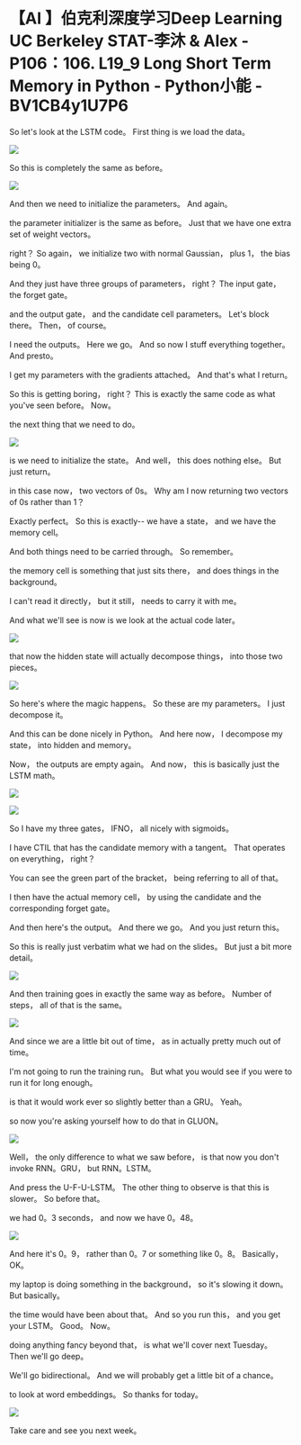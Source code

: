 # 【AI 】伯克利深度学习Deep Learning UC Berkeley STAT-李沐 & Alex - P106：106. L19_9 Long Short Term Memory in Python - Python小能 - BV1CB4y1U7P6

 So let's look at the LSTM code。 First thing is we load the data。



![](img/0791c428f844ad89fb8dfb7982943f86_1.png)

 So this is completely the same as before。

![](img/0791c428f844ad89fb8dfb7982943f86_3.png)

 And then we need to initialize the parameters。 And again。

 the parameter initializer is the same as before。 Just that we have one extra set of weight vectors。

 right？ So again， we initialize two with normal Gaussian， plus 1， the bias being 0。

 And they just have three groups of parameters， right？ The input gate， the forget gate。

 and the output gate， and the candidate cell parameters。 Let's block there。 Then， of course。

 I need the outputs。 Here we go。 And so now I stuff everything together。 And presto。

 I get my parameters with the gradients attached。 And that's what I return。

 So this is getting boring， right？ This is exactly the same code as what you've seen before。 Now。

 the next thing that we need to do。

![](img/0791c428f844ad89fb8dfb7982943f86_5.png)

 is we need to initialize the state。 And well， this does nothing else。 But just return。

 in this case now， two vectors of 0s。 Why am I now returning two vectors of 0s rather than 1？

 Exactly perfect。 So this is exactly-- we have a state， and we have the memory cell。

 And both things need to be carried through。 So remember。

 the memory cell is something that just sits there， and does things in the background。

 I can't read it directly， but it still， needs to carry it with me。

 And what we'll see is now is we look at the actual code later。



![](img/0791c428f844ad89fb8dfb7982943f86_7.png)

 that now the hidden state will actually decompose things， into those two pieces。



![](img/0791c428f844ad89fb8dfb7982943f86_9.png)

 So here's where the magic happens。 So these are my parameters。 I just decompose it。

 And this can be done nicely in Python。 And here now， I decompose my state， into hidden and memory。

 Now， the outputs are empty again。 And now， this is basically just the LSTM math。



![](img/0791c428f844ad89fb8dfb7982943f86_11.png)

![](img/0791c428f844ad89fb8dfb7982943f86_12.png)

 So I have my three gates， IFNO， all nicely with sigmoids。

 I have CTIL that has the candidate memory with a tangent。 That operates on everything， right？

 You can see the green part of the bracket， being referring to all of that。

 I then have the actual memory cell， by using the candidate and the corresponding forget gate。

 And then here's the output。 And there we go。 And you just return this。

 So this is really just verbatim what we had on the slides。 But just a bit more detail。



![](img/0791c428f844ad89fb8dfb7982943f86_14.png)

 And then training goes in exactly the same way as before。 Number of steps， all of that is the same。



![](img/0791c428f844ad89fb8dfb7982943f86_16.png)

 And since we are a little bit out of time， as in actually pretty much out of time。

 I'm not going to run the training run。 But what you would see if you were to run it for long enough。

 is that it would work ever so slightly better than a GRU。 Yeah。

 so now you're asking yourself how to do that in GLUON。



![](img/0791c428f844ad89fb8dfb7982943f86_18.png)

 Well， the only difference to what we saw before， is that now you don't invoke RNN。GRU， but RNN。LSTM。

 And press the U-F-U-LSTM。 The other thing to observe is that this is slower。 So before that。

 we had 0。3 seconds， and now we have 0。48。

![](img/0791c428f844ad89fb8dfb7982943f86_20.png)

 And here it's 0。9， rather than 0。7 or something like 0。8。 Basically， OK。

 my laptop is doing something in the background， so it's slowing it down。 But basically。

 the time would have been about that。 And so you run this， and you get your LSTM。 Good。 Now。

 doing anything fancy beyond that， is what we'll cover next Tuesday。 Then we'll go deep。

 We'll go bidirectional。 And we will probably get a little bit of a chance。

 to look at word embeddings。 So thanks for today。

![](img/0791c428f844ad89fb8dfb7982943f86_22.png)

 Take care and see you next week。